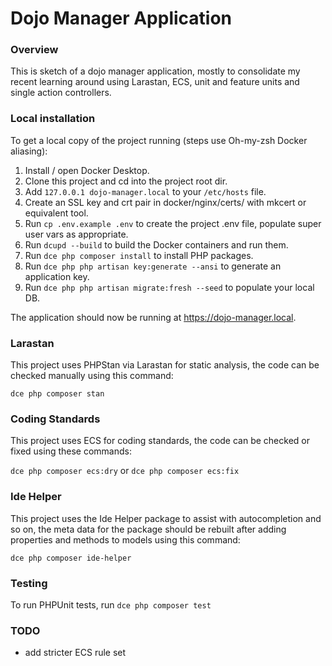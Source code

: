 # Dojo Manager Application

### Overview

This is sketch of a dojo manager application, mostly to consolidate my recent learning around using
Larastan, ECS, unit and feature units and single action controllers.

### Local installation

To get a local copy of the project running (steps use Oh-my-zsh Docker aliasing):

1. Install / open Docker Desktop.
2. Clone this project and cd into the project root dir.
3. Add ``127.0.0.1 dojo-manager.local`` to your ``/etc/hosts`` file.
4. Create an SSL key and crt pair in docker/nginx/certs/ with mkcert or equivalent tool.
5. Run ``cp .env.example .env`` to create the project .env file, populate super user vars as appropriate. 
6. Run ``dcupd --build`` to build the Docker containers and run them. 
7. Run ``dce php composer install`` to install PHP packages. 
8. Run ``dce php php artisan key:generate --ansi`` to generate an application key. 
9. Run ``dce php php artisan migrate:fresh --seed`` to populate your local DB.

The application should now be running at https://dojo-manager.local.

### Larastan

This project uses PHPStan via Larastan for static analysis, the code can be checked manually using this command:

``dce php composer stan``

### Coding Standards

This project uses ECS for coding standards, the code can be checked or fixed using these commands:

``dce php composer ecs:dry`` or ``dce php composer ecs:fix``

### Ide Helper

This project uses the Ide Helper package to assist with autocompletion and so on, the meta data for the package should
be rebuilt after adding properties and methods to models using this command:

``dce php composer ide-helper``

### Testing

To run PHPUnit tests, run ``dce php composer test``

### TODO

- add stricter ECS rule set

